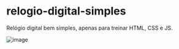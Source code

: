 # relogio-digital-simples
Relógio digital bem simples, apenas para treinar HTML, CSS e JS.


![image](https://github.com/JuliaBArruda/relogio-digital-simples/assets/129761730/8fb20344-697d-40c1-8796-8ba5fb1bf3fb)
